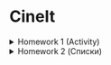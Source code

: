 # CineIt

<details>
  <summary>Homework 1 (Activity)</summary>
  
  ### #TODO
  - [x] 1. Создайте проект
  - [x] 2. Залейте проект на GitHub
  - [x] 3. Добавьте описание проекта в заголовке и Readme
  - [x] 4. На первом экране своего приложения создайте несколько картинок с фильмами. К каждой картинке добавьте название фильма и кнопку “Детали”. Изображения любые, название и описание произвольные.
  - [x] 5. По нажатию на Детали - выделяйте другим цветом название выбранного фильма, открывайте новое окно, где показывайте картинку и описание фильма.
  - [x] 6. Сохраняйте выделение фильма при повороте и при возвращении со второго экрана.
  - [x] 7. Добавьте кнопку “Пригласить друга” и отправляйте приглашение по вашему выбору (почта, смс, социальные сети).
  - [x] 8. Добавьте на втором экране checkbox “Нравится” и текстовое поле для комментария. Возвращайте значение чекбокса и текст комментария при переходе обратно на первый экран. Возвращенные значения чекбокса и текстового комментария выводим в лог.
</details>

<details>
  <summary>Homework 2 (Списки)</summary>
  
  ### #TODO
  - [ ] 1. Добавьте поддержку английского и русского языков для элементов интерфейса, например, для кнопки "детали" и "пригласить друга".
  - [ ] 2. Переведите ваше приложение на отображение списков с помощью RecyclerView.
  - [ ] 3. Дополните функционал вашего приложения сохранением фильмов в список избранного (избранное пока храните в обычном List на уровне Activity). Используйте для этого или долгое нажатие на элемент списка, или тап на ImageView в виде сердечка рядом с названием фильма.
  - [ ] 4. Создайте экран, где будет отображаться список Избранного.
  - [ ] 5. Сделайте так, чтобы из списка избранного можно было удалять элементы
  - [ ] 6. Добавьте поддержку альбомной ориентации. Интерфейс должен отличаться. Например, в портретной 1 фильм в строке списка, а в альбомной 2-3.
  - [ ] 7. Создайте кастомный диалог подтверждения при выходе из приложения при нажатии кнопки back (использовать метод onBackPressed).
  - [ ] 8. Написать собственный ItemDecoration.
  - [ ] 9. Самостоятельно изучите ReciclerView.ItemAnimator, создайте свои собственные анимации.
</details>
